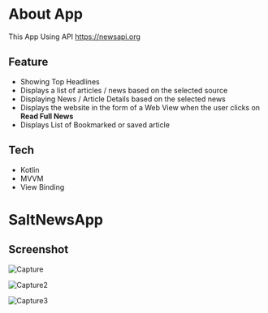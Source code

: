 # About App
This App Using API https://newsapi.org

## Feature
- Showing  Top Headlines
- Displays a list of articles / news based on the selected source
- Displaying News / Article Details based on the selected news
- Displays the website in the form of a Web View when the user clicks on **Read Full News**
- Displays List of Bookmarked or saved article

## Tech
- Kotlin
- MVVM
- View Binding

# SaltNewsApp

## Screenshot
![Capture](https://ik.imagekit.io/trafcjapy/WhatsApp_Image_2022-11-15_at_3.11.19_PM.jpeg?ik-sdk-version=javascript-1.4.3&updatedAt=1668503068261)

![Capture2](https://ik.imagekit.io/trafcjapy/WhatsApp_Image_2022-11-15_at_3.11.19_PM__1_.jpeg?ik-sdk-version=javascript-1.4.3&updatedAt=1668503068215)

![Capture3](https://ik.imagekit.io/trafcjapy/WhatsApp_Image_2022-11-15_at_3.11.18_PM.jpeg?ik-sdk-version=javascript-1.4.3&updatedAt=1668503068329)



